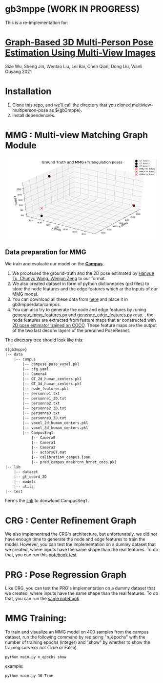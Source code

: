 # gb3mppe (WORK IN PROGRESS)

This is a re-implementation for:

# [Graph-Based 3D Multi-Person Pose Estimation Using Multi-View Images](https://arxiv.org/abs/2109.05885)
Size Wu, Sheng Jin, Wentao Liu, Lei Bai, Chen Qian, Dong Liu, Wanli Ouyang
2021 

# Installation

1. Clone this repo, and we'll call the directory that you cloned multiview-multiperson-pose as ${gb3mppe}.
2. Install dependencies.
# MMG : Multi-view Matching Graph Module

<img src="data/dee.png" width="600"/>

## Data preparation for MMG
We train and evaluate our model on the **[Campus](http://campar.in.tum.de/Chair/MultiHumanPose)**.
1. We processed the ground-truth and the 2D pose estimated by [Hanyue Tu, Chunyu Wang, Wenjun Zeng](https://github.com/microsoft/voxelpose-pytorch) to our format.
2. We also created dataset in form of python dictionnaries (pkl files) to store the node features and the edge features which ar the inputs of our MMG model.
3. You can download all these data from [here](https://drive.google.com/file/d/1ZeyehIh8TZkR6qAaUngoF3hdtTBpm9UK/view?usp=sharing) and place it in gb3mppe/data/campus.
4. You can also try to generate the node and edge features by runing [generate_mmg_features.py](https://github.com/IbrahimL/gb3mppe/blob/12dd1b94396ccc0328c1b8a08882a0de45ec954d/lib/utils/generate_mmg_features.py) and [generate_edge_features.py](https://github.com/IbrahimL/gb3mppe/blob/12dd1b94396ccc0328c1b8a08882a0de45ec954d/lib/utils/generate_edge_features.py) resp. , the node features are extracted from feature maps that ar constructed with [2D pose estimator trained on COCO](https://github.com/microsoft/voxelpose-pytorch). These feature maps are the output of the two last deconv layers of the prerained PoseResnet.


The directory tree should look like this:

```
${gb3mppe}
|-- data
    |-- campus
        |-- campuse_pose_voxel.pkl
        |-- cfg.yaml
        |-- Camera4
        |-- GT_2d_human_centers.pkl
        |-- GT_3d_human_centers.pkl
        |-- node_features.pkl
        |-- personne1.txt
        |-- personne1_3D.txt
        |-- personne2.txt
        |-- personne2_3D.txt
        |-- personne3.txt
        |-- personne3_3D.txt
        |-- voxel_2d_human_centers.pkl
        |-- voxel_3d_human_centers.pkl
        |-- CampusSeq1
            |-- Camera0
            |-- Camera1
            |-- Camera2
            |-- actorsGT.mat
            |-- calibration_campus.json
            |-- pred_campus_maskrcnn_hrnet_coco.pkl
|-- lib
    |-- dataset
    |-- gt_coord_2D
    |-- models
    |-- utils              
|-- test
```
here's the [link]( http://campar.cs.tum.edu/files/belagian/multihuman/CampusSeq1.tar.bz2 )  to donwload CampusSeq1 .


# CRG : Center Refinement Graph

We also implementred the CRG's architecture, but unfortunately, we did not have enough time to generate the node and edge features to train the model. However, you can test the implementation on a dummy dataset that we created, where inputs have the same shape than the real features.
To do that, you can run this [notebook test](https://github.com/IbrahimL/gb3mppe/blob/8020d4bda261a91b7053d0b524e5b80bb7b3815f/test/test_architectures_fake_data.ipynb)

# PRG : Pose Regression Graph
Like CRG, you can test the PRG's implementation on a dummy dataset that we created, where inputs have the same shape than the real features.
To do that, you can run the [same notebook](https://github.com/IbrahimL/gb3mppe/blob/8020d4bda261a91b7053d0b524e5b80bb7b3815f/test/test_architectures_fake_data.ipynb)

# MMG Training:
To train and visualize an MMG model on 400 samples from the campus dataset, run the following command by replacing "n_epochs" with the number of training epochs (integer) and "show" by whether to show the training curve or not (True or False).

```
python main.py n_epochs show
```
example:
```
python main.py 10 True
```
